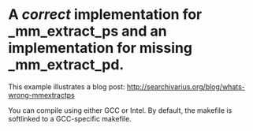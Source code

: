 A *correct* implementation for _mm_extract_ps and an implementation for missing _mm_extract_pd.
============

This example illustrates a blog post: http://searchivarius.org/blog/whats-wrong-mmextractps

You can compile using either GCC or Intel. By default, the makefile is softlinked to a GCC-specific makefile.
